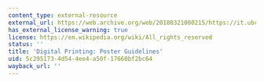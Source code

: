 ```yaml
---
content_type: external-resource
external_url: https://web.archive.org/web/20180321000215/https://it.ubc.ca/services/desktop-print-services/printing-services/guidelines-and-tips
has_external_license_warning: true
license: https://en.wikipedia.org/wiki/All_rights_reserved
status: ''
title: 'Digital Printing: Poster Guidelines'
uid: 5c295173-4d54-4ee4-a50f-17660bf2bc64
wayback_url: ''
---
```

